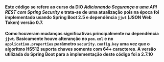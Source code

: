 #### Este código se refere ao curso da DIO _Adicionando Segurança a uma API REST com Spring Security_ e trata-se de uma atualização pois na época foi implementado usando Spring Boot 2.5 e dependência `jjwt` (JSON Web Token) versão 0.7. 
#### Como houveram mudanças significativas principalmente na dependência `jjwt`. Basicamente houve alteranção no `pom.xml` e no `application.properties` parâmetro `security.config.key` uma vez que o algoritmo HS512 suporta chaves somente com 64+ caracteres. A versão utilizada do Spring Boot para a implementação deste código foi a 2.7.10
